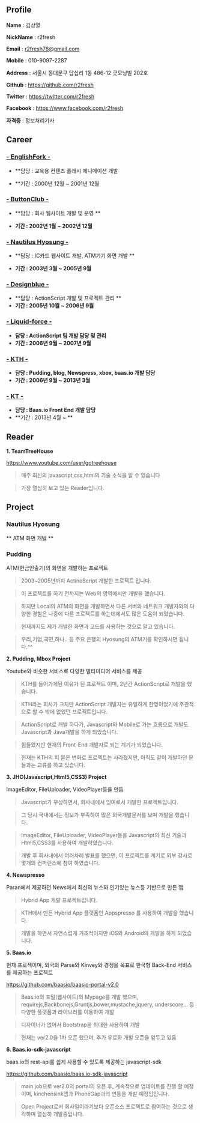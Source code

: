 ## Profile

**Name** : 김상열

**NickName**  : r2fresh

**Email** : r2fresh78@gmail.com

**Mobile** : 010-9097-2287

**Address** : 서울시 동대문구 답십리 1동 486-12 굿모닝빌 202호

**Github** : https://github.com/r2fresh

**Twitter** : https://twitter.com/r2fresh

**Facebook** : https://www.facebook.com/r2fresh

**자격증** : 정보처리기사

## Career

### [- EnglishFork -](http://www.englishfork.co.kr)

* **담당 : 교육용 컨텐츠 플래시 에니메이션 개발

* **기간 : 2000년 12월 ~ 2001년 12월

### [- ButtonClub -](http://buttonclub.com)

- **담당 : 회사 웹사이트 개발 및 운영 **

- **기간 : 2002년 1월 ~ 2002년 12월**

### [- Nautilus Hyosung -](http://www.nautilus.hyosung.co.kr)

- **담당 : IC카드 웹사이트 개발, ATM기기 화면 개발 **

- **기간 : 2003년 3월 ~ 2005년 9월**

### [- Designblue -](http://www.designblue.co.kr)

- **담당 : ActionScript 개발 및 프로젝트 관리 **
- **기간 : 2005년 10월 ~ 2006년 9월**

### [- Liquid-force -](http://liquid-force.co.kr)

- **담당 : ActionScript 팀 개발 담당 및 관리**
- **기간 : 2006년 9월 ~ 2007년 9월**

### [- KTH -](http://www.kthcorp.com)

- **담당 : Pudding, blog, Newspress, xbox, baas.io 개발 담당**
- **기간 : 2006년 9월 ~ 2013년 3월**

### [- KT -](http://www.kthcorp.com)

- **담당 : Baas.io Front End 개발 담당**
- **기간 : 2013년 4월 ~ **


## Reader

**1. TeamTreeHouse**

https://www.youtube.com/user/gotreehouse

>매주 최신의 javascript,css,html의 기술 소식을 알 수 있습니다

>가장 열심히 보고 있는 Reader입니다.


## Project

### Nautilus Hyosung

** ATM 화면 개발 **

### Pudding




ATM(현금인출기)의 화면을 개발하는 프로젝트

>2003~2005년까지 ActinoScript 개발한 프로젝트 입니다.

>이 프로젝트를 하기 전까지는 Web의 영역에서만 개발을 했습니다.

>하지만 Local의 ATM의 화면을 개발하면서 다른 서버와 네트워크 개발자와의 다양한 경험은 나중에 다른 프로젝트를 하는데에서도 많은 도움이 되었습니다.

>현재까지도 제가 개발한 화면과 코드를 사용하는 것으로 알고 있습니다.

>우리,기업,국민,하나.. 등 주요 은행의 Hyosung의 ATM기를 확인하시면 됩니다.^^

**2. Pudding, Mbox Project**

Youtube와 비슷한 서비스로 다양한 멀티미디어 서비스를 제공

>KTH를 들어가게된 이유가 된 프로젝트 이며, 2년간 ActionScript로 개발을 했습니다.

>KTH라는 회사가 크지만 ActionScript 개발자는 유일하게 한명이었기에 주관적으로 할 수 밖에 없었던 프로젝트입니다.

>ActionScript로 개발 하다가, Javascript와 Mobile로 가는 흐름으로 개발도 Javascript과 Java개발을 하게 되었습니다.

>힘들었지만 현재의 Front-End 개발자로 되는 계기가 되었습니다.

>현재는 KTH의 피 묻은 변화로 프로젝트는 사라졌지만, 아직도 같이 개발하던 분들과는 교류를 하고 있습니다.

**3. JHC(Javascript,Html5,CSS3) Project**

ImageEditor, FileUploader, VideoPlayer등을 만듬

>Javascript가 부상하면서, 회사내에서 잉여로서 개발한 프로젝트입니다.

>그 당시 국내에서는 정보가 부족하여 많은 외국개발문서를 보며 개발을 했습니다.

>ImageEditor, FileUploader, VideoPlayer등을 Javascript의 최신 기술과 Html5,CSS3를 사용하여 개발하였습니다.

>개발 후 회사내에서 여러차례 발표를 했으면, 이 프로젝트를 계기로 외부 강사로 몇개의 컨퍼런스에 참여 하였습니다.

**4. Newspresso**

Paran에서 제공하던 News에서 최신의 뉴스와 인기있는 뉴스등 기반으로 만든 앱

>Hybrid App 개발 프로젝트입니다.

>KTH에서 만든 Hybrid App 플랫폼인 Appspresso 를 사용하여 개발을 했습니다.

>개발을 하면서 자연스럽게 기초적이지만 iOS와 Android의 개발을 하게 되었습니다.

**5. Baas.io**

현재 프로젝이며, 외국의 Parse와 Kinvey와 경쟁을 목표로 한국형 Back-End 서비스를 제공하는 프로젝트

https://github.com/baasio/baasio-portal-v2.0

>Baas.io의 포털(웹사이트)의 Mypage를 개발 했으며, requirejs,Backbonejs,Gruntjs,bower,mustache,jquery, underscore... 등 다양한 플랫폼과 라이브러를 이용하여 개발

>디자이너가 없어서 Bootstrap을 최대한 사용하여 개발

>현재는 ver2.0을 1차 오픈 했으며, 추가 유료화 개발 오픈을 앞두고 있음

**6. Baas.io-sdk-javascript**

baas.io의 rest-api를 쉽게 사용할 수 있도록 제공하는 javascript-sdk

https://github.com/baasio/baas.io-sdk-javascript

>main job으로 ver2.0의 portal의 오픈 후, 계속적으로 업데이트를 진행 할 예정이며, kinchensink앱과 PhoneGap과의 연동을 개발 예정입입니다.

>Open Project로서 회사일이라기보다 오픈소스 프로젝트로 참여하는 것으로 생각하며 열심히 개발중입니다.

